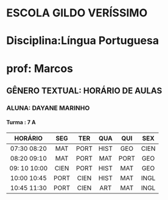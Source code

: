 # ESCOLA GILDO VERÍSSIMO
# Disciplina:Língua Portuguesa


# prof: Marcos 

## GÊNERO TEXTUAL: HORÁRIO DE AULAS

### ALUNA: DAYANE MARINHO

#### Turma : 7 A 


|HORÁRIO| SEG | TER | QUA | QUI | SEX |
|:--:|:--:| :--:| :--: |:--:| :--:|
07:30 08:20|MAT|PORT|HIST|GEO|CIEN|
08:20 09:10|MAT|PORT|MAT|PORT|GEO|
09: 10 10:00|CIEN|PORT|HIST|MAT|GEO|
10:00 10:45|PORT|CIEN|HIST|MAT|INGL|
10:45 11:30|PORT|CIEN|ART|MAT|INGL|

